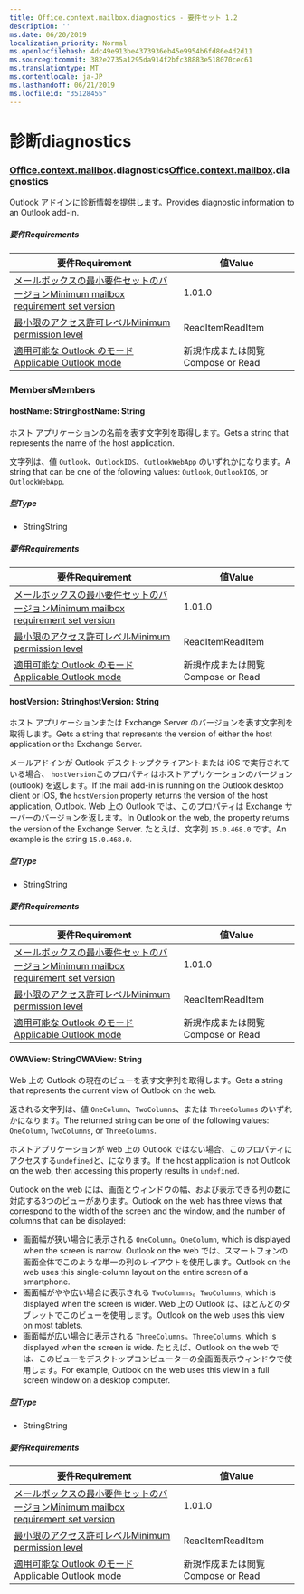 ```yaml
---
title: Office.context.mailbox.diagnostics - 要件セット 1.2
description: ''
ms.date: 06/20/2019
localization_priority: Normal
ms.openlocfilehash: 4dc49e913be4373936eb45e9954b6fd86e4d2d11
ms.sourcegitcommit: 382e2735a1295da914f2bfc38883e518070cec61
ms.translationtype: MT
ms.contentlocale: ja-JP
ms.lasthandoff: 06/21/2019
ms.locfileid: "35128455"
---
```

# <a name="diagnostics"></a><span data-ttu-id="23b90-102">診断</span><span class="sxs-lookup"><span data-stu-id="23b90-102">diagnostics</span></span>

### <a name="officeofficemdcontextofficecontextmdmailboxofficecontextmailboxmddiagnostics"></a><span data-ttu-id="23b90-103">[Office](Office.md)[.context](Office.context.md)[.mailbox](Office.context.mailbox.md).diagnostics</span><span class="sxs-lookup"><span data-stu-id="23b90-103">[Office](Office.md)[.context](Office.context.md)[.mailbox](Office.context.mailbox.md).diagnostics</span></span>

<span data-ttu-id="23b90-104">Outlook アドインに診断情報を提供します。</span><span class="sxs-lookup"><span data-stu-id="23b90-104">Provides diagnostic information to an Outlook add-in.</span></span>

##### <a name="requirements"></a><span data-ttu-id="23b90-105">要件</span><span class="sxs-lookup"><span data-stu-id="23b90-105">Requirements</span></span>

|<span data-ttu-id="23b90-106">要件</span><span class="sxs-lookup"><span data-stu-id="23b90-106">Requirement</span></span>| <span data-ttu-id="23b90-107">値</span><span class="sxs-lookup"><span data-stu-id="23b90-107">Value</span></span>|
|---|---|
|[<span data-ttu-id="23b90-108">メールボックスの最小要件セットのバージョン</span><span class="sxs-lookup"><span data-stu-id="23b90-108">Minimum mailbox requirement set version</span></span>](/office/dev/add-ins/reference/requirement-sets/outlook-api-requirement-sets)| <span data-ttu-id="23b90-109">1.0</span><span class="sxs-lookup"><span data-stu-id="23b90-109">1.0</span></span>|
|[<span data-ttu-id="23b90-110">最小限のアクセス許可レベル</span><span class="sxs-lookup"><span data-stu-id="23b90-110">Minimum permission level</span></span>](/outlook/add-ins/understanding-outlook-add-in-permissions)| <span data-ttu-id="23b90-111">ReadItem</span><span class="sxs-lookup"><span data-stu-id="23b90-111">ReadItem</span></span>|
|[<span data-ttu-id="23b90-112">適用可能な Outlook のモード</span><span class="sxs-lookup"><span data-stu-id="23b90-112">Applicable Outlook mode</span></span>](/outlook/add-ins/#extension-points)| <span data-ttu-id="23b90-113">新規作成または閲覧</span><span class="sxs-lookup"><span data-stu-id="23b90-113">Compose or Read</span></span>|

### <a name="members"></a><span data-ttu-id="23b90-114">Members</span><span class="sxs-lookup"><span data-stu-id="23b90-114">Members</span></span>

#### <a name="hostname-string"></a><span data-ttu-id="23b90-115">hostName: String</span><span class="sxs-lookup"><span data-stu-id="23b90-115">hostName: String</span></span>

<span data-ttu-id="23b90-116">ホスト アプリケーションの名前を表す文字列を取得します。</span><span class="sxs-lookup"><span data-stu-id="23b90-116">Gets a string that represents the name of the host application.</span></span>

<span data-ttu-id="23b90-117">文字列は、値 `Outlook`、`OutlookIOS`、`OutlookWebApp` のいずれかになります。</span><span class="sxs-lookup"><span data-stu-id="23b90-117">A string that can be one of the following values: `Outlook`, `OutlookIOS`, or `OutlookWebApp`.</span></span>

##### <a name="type"></a><span data-ttu-id="23b90-118">型</span><span class="sxs-lookup"><span data-stu-id="23b90-118">Type</span></span>

*   <span data-ttu-id="23b90-119">String</span><span class="sxs-lookup"><span data-stu-id="23b90-119">String</span></span>

##### <a name="requirements"></a><span data-ttu-id="23b90-120">要件</span><span class="sxs-lookup"><span data-stu-id="23b90-120">Requirements</span></span>

|<span data-ttu-id="23b90-121">要件</span><span class="sxs-lookup"><span data-stu-id="23b90-121">Requirement</span></span>| <span data-ttu-id="23b90-122">値</span><span class="sxs-lookup"><span data-stu-id="23b90-122">Value</span></span>|
|---|---|
|[<span data-ttu-id="23b90-123">メールボックスの最小要件セットのバージョン</span><span class="sxs-lookup"><span data-stu-id="23b90-123">Minimum mailbox requirement set version</span></span>](/office/dev/add-ins/reference/requirement-sets/outlook-api-requirement-sets)| <span data-ttu-id="23b90-124">1.0</span><span class="sxs-lookup"><span data-stu-id="23b90-124">1.0</span></span>|
|[<span data-ttu-id="23b90-125">最小限のアクセス許可レベル</span><span class="sxs-lookup"><span data-stu-id="23b90-125">Minimum permission level</span></span>](/outlook/add-ins/understanding-outlook-add-in-permissions)| <span data-ttu-id="23b90-126">ReadItem</span><span class="sxs-lookup"><span data-stu-id="23b90-126">ReadItem</span></span>|
|[<span data-ttu-id="23b90-127">適用可能な Outlook のモード</span><span class="sxs-lookup"><span data-stu-id="23b90-127">Applicable Outlook mode</span></span>](/outlook/add-ins/#extension-points)| <span data-ttu-id="23b90-128">新規作成または閲覧</span><span class="sxs-lookup"><span data-stu-id="23b90-128">Compose or Read</span></span>|

#### <a name="hostversion-string"></a><span data-ttu-id="23b90-129">hostVersion: String</span><span class="sxs-lookup"><span data-stu-id="23b90-129">hostVersion: String</span></span>

<span data-ttu-id="23b90-130">ホスト アプリケーションまたは Exchange Server のバージョンを表す文字列を取得します。</span><span class="sxs-lookup"><span data-stu-id="23b90-130">Gets a string that represents the version of either the host application or the Exchange Server.</span></span>

<span data-ttu-id="23b90-131">メールアドインが Outlook デスクトップクライアントまたは iOS で実行されている場合、 `hostVersion`このプロパティはホストアプリケーションのバージョン (outlook) を返します。</span><span class="sxs-lookup"><span data-stu-id="23b90-131">If the mail add-in is running on the Outlook desktop client or iOS, the `hostVersion` property returns the version of the host application, Outlook.</span></span> <span data-ttu-id="23b90-132">Web 上の Outlook では、このプロパティは Exchange サーバーのバージョンを返します。</span><span class="sxs-lookup"><span data-stu-id="23b90-132">In Outlook on the web, the property returns the version of the Exchange Server.</span></span> <span data-ttu-id="23b90-133">たとえば、文字列 `15.0.468.0` です。</span><span class="sxs-lookup"><span data-stu-id="23b90-133">An example is the string `15.0.468.0`.</span></span>

##### <a name="type"></a><span data-ttu-id="23b90-134">型</span><span class="sxs-lookup"><span data-stu-id="23b90-134">Type</span></span>

*   <span data-ttu-id="23b90-135">String</span><span class="sxs-lookup"><span data-stu-id="23b90-135">String</span></span>

##### <a name="requirements"></a><span data-ttu-id="23b90-136">要件</span><span class="sxs-lookup"><span data-stu-id="23b90-136">Requirements</span></span>

|<span data-ttu-id="23b90-137">要件</span><span class="sxs-lookup"><span data-stu-id="23b90-137">Requirement</span></span>| <span data-ttu-id="23b90-138">値</span><span class="sxs-lookup"><span data-stu-id="23b90-138">Value</span></span>|
|---|---|
|[<span data-ttu-id="23b90-139">メールボックスの最小要件セットのバージョン</span><span class="sxs-lookup"><span data-stu-id="23b90-139">Minimum mailbox requirement set version</span></span>](/office/dev/add-ins/reference/requirement-sets/outlook-api-requirement-sets)| <span data-ttu-id="23b90-140">1.0</span><span class="sxs-lookup"><span data-stu-id="23b90-140">1.0</span></span>|
|[<span data-ttu-id="23b90-141">最小限のアクセス許可レベル</span><span class="sxs-lookup"><span data-stu-id="23b90-141">Minimum permission level</span></span>](/outlook/add-ins/understanding-outlook-add-in-permissions)| <span data-ttu-id="23b90-142">ReadItem</span><span class="sxs-lookup"><span data-stu-id="23b90-142">ReadItem</span></span>|
|[<span data-ttu-id="23b90-143">適用可能な Outlook のモード</span><span class="sxs-lookup"><span data-stu-id="23b90-143">Applicable Outlook mode</span></span>](/outlook/add-ins/#extension-points)| <span data-ttu-id="23b90-144">新規作成または閲覧</span><span class="sxs-lookup"><span data-stu-id="23b90-144">Compose or Read</span></span>|

#### <a name="owaview-string"></a><span data-ttu-id="23b90-145">OWAView: String</span><span class="sxs-lookup"><span data-stu-id="23b90-145">OWAView: String</span></span>

<span data-ttu-id="23b90-146">Web 上の Outlook の現在のビューを表す文字列を取得します。</span><span class="sxs-lookup"><span data-stu-id="23b90-146">Gets a string that represents the current view of Outlook on the web.</span></span>

<span data-ttu-id="23b90-147">返される文字列は、値 `OneColumn`、`TwoColumns`、または `ThreeColumns` のいずれかになります。</span><span class="sxs-lookup"><span data-stu-id="23b90-147">The returned string can be one of the following values: `OneColumn`, `TwoColumns`, or `ThreeColumns`.</span></span>

<span data-ttu-id="23b90-148">ホストアプリケーションが web 上の Outlook ではない場合、このプロパティにアクセスする`undefined`と、になります。</span><span class="sxs-lookup"><span data-stu-id="23b90-148">If the host application is not Outlook on the web, then accessing this property results in `undefined`.</span></span>

<span data-ttu-id="23b90-149">Outlook on the web には、画面とウィンドウの幅、および表示できる列の数に対応する3つのビューがあります。</span><span class="sxs-lookup"><span data-stu-id="23b90-149">Outlook on the web has three views that correspond to the width of the screen and the window, and the number of columns that can be displayed:</span></span>

*   <span data-ttu-id="23b90-150">画面幅が狭い場合に表示される `OneColumn`。</span><span class="sxs-lookup"><span data-stu-id="23b90-150">`OneColumn`, which is displayed when the screen is narrow.</span></span> <span data-ttu-id="23b90-151">Outlook on the web では、スマートフォンの画面全体でこのような単一の列のレイアウトを使用します。</span><span class="sxs-lookup"><span data-stu-id="23b90-151">Outlook on the web uses this single-column layout on the entire screen of a smartphone.</span></span>
*   <span data-ttu-id="23b90-152">画面幅がやや広い場合に表示される `TwoColumns`。</span><span class="sxs-lookup"><span data-stu-id="23b90-152">`TwoColumns`, which is displayed when the screen is wider.</span></span> <span data-ttu-id="23b90-153">Web 上の Outlook は、ほとんどのタブレットでこのビューを使用します。</span><span class="sxs-lookup"><span data-stu-id="23b90-153">Outlook on the web uses this view on most tablets.</span></span>
*   <span data-ttu-id="23b90-154">画面幅が広い場合に表示される `ThreeColumns`。</span><span class="sxs-lookup"><span data-stu-id="23b90-154">`ThreeColumns`, which is displayed when the screen is wide.</span></span> <span data-ttu-id="23b90-155">たとえば、Outlook on the web では、このビューをデスクトップコンピューターの全画面表示ウィンドウで使用します。</span><span class="sxs-lookup"><span data-stu-id="23b90-155">For example, Outlook on the web uses this view in a full screen window on a desktop computer.</span></span>

##### <a name="type"></a><span data-ttu-id="23b90-156">型</span><span class="sxs-lookup"><span data-stu-id="23b90-156">Type</span></span>

*   <span data-ttu-id="23b90-157">String</span><span class="sxs-lookup"><span data-stu-id="23b90-157">String</span></span>

##### <a name="requirements"></a><span data-ttu-id="23b90-158">要件</span><span class="sxs-lookup"><span data-stu-id="23b90-158">Requirements</span></span>

|<span data-ttu-id="23b90-159">要件</span><span class="sxs-lookup"><span data-stu-id="23b90-159">Requirement</span></span>| <span data-ttu-id="23b90-160">値</span><span class="sxs-lookup"><span data-stu-id="23b90-160">Value</span></span>|
|---|---|
|[<span data-ttu-id="23b90-161">メールボックスの最小要件セットのバージョン</span><span class="sxs-lookup"><span data-stu-id="23b90-161">Minimum mailbox requirement set version</span></span>](/office/dev/add-ins/reference/requirement-sets/outlook-api-requirement-sets)| <span data-ttu-id="23b90-162">1.0</span><span class="sxs-lookup"><span data-stu-id="23b90-162">1.0</span></span>|
|[<span data-ttu-id="23b90-163">最小限のアクセス許可レベル</span><span class="sxs-lookup"><span data-stu-id="23b90-163">Minimum permission level</span></span>](/outlook/add-ins/understanding-outlook-add-in-permissions)| <span data-ttu-id="23b90-164">ReadItem</span><span class="sxs-lookup"><span data-stu-id="23b90-164">ReadItem</span></span>|
|[<span data-ttu-id="23b90-165">適用可能な Outlook のモード</span><span class="sxs-lookup"><span data-stu-id="23b90-165">Applicable Outlook mode</span></span>](/outlook/add-ins/#extension-points)| <span data-ttu-id="23b90-166">新規作成または閲覧</span><span class="sxs-lookup"><span data-stu-id="23b90-166">Compose or Read</span></span>|
